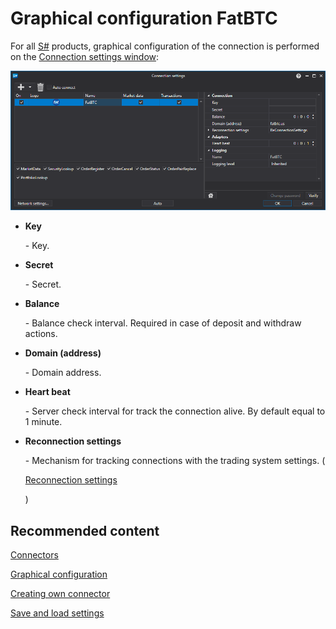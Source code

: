 # Graphical configuration FatBTC

For all [S\#](StockSharpAbout.md) products, graphical configuration of the connection is performed on the [Connection settings window](API_UI_ConnectorWindow.md):

![API GUI Settings FatBTC](../images/API_GUI_Settings_FatBTC.png)

- **Key**

   \- Key.
- **Secret**

   \- Secret.
- **Balance**

   \- Balance check interval. Required in case of deposit and withdraw actions.
- **Domain (address)**

   \- Domain address.
- **Heart beat**

   \- Server check interval for track the connection alive. By default equal to 1 minute.
- **Reconnection settings**

   \- Mechanism for tracking connections with the trading system settings. (

  [Reconnection settings](Reconnect.md)

  )

## Recommended content

[Connectors](API_Connectors.md)

[Graphical configuration](API_ConnectorsUIConfiguration.md)

[Creating own connector](ConnectorCreating.md)

[Save and load settings](API_Connectors_SaveConnectorSettings.md)
